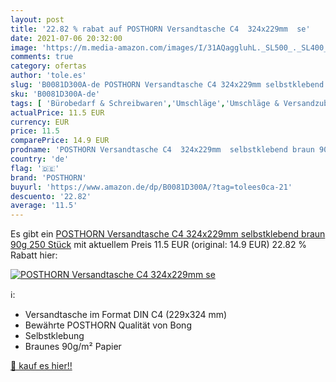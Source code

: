 ```yaml
---
layout: post
title: '22.82 % rabat auf POSTHORN Versandtasche C4  324x229mm  se'
date: 2021-07-06 20:32:00
image: 'https://m.media-amazon.com/images/I/31AQaggluhL._SL500_._SL400_.jpg'
comments: true
category: ofertas
author: 'tole.es'
slug: 'B0081D300A-de POSTHORN Versandtasche C4 324x229mm selbstklebend braun...'
sku: 'B0081D300A-de'
tags: [ 'Bürobedarf & Schreibwaren','Umschläge','Umschläge & Versandzubehör','Versandzubehör: Geschäftsumschläge','posthorn', ]
actualPrice: 11.5 EUR
currency: EUR
price: 11.5
comparePrice: 14.9 EUR
prodname: 'POSTHORN Versandtasche C4  324x229mm  selbstklebend braun 90g 250 Stück'
country: 'de'
flag: '🇩🇪'
brand: 'POSTHORN'
buyurl: 'https://www.amazon.de/dp/B0081D300A/?tag=tolees0ca-21'
descuento: '22.82'
average: '11.5'
---
```


Es gibt ein [POSTHORN Versandtasche C4  324x229mm  selbstklebend braun 90g 250 Stück](https://www.amazon.de/dp/B0081D300A/?tag=tolees0ca-21) mit aktuellem Preis 11.5 EUR (original: 14.9 EUR) 22.82 % Rabatt hier:

[![POSTHORN Versandtasche C4  324x229mm  se](https://m.media-amazon.com/images/I/31AQaggluhL._SL500_._SL400_.jpg)](https://www.amazon.de/dp/B0081D300A/?tag=tolees0ca-21)

ℹ️:

- Versandtasche im Format DIN C4 (229x324 mm)
- Bewährte POSTHORN Qualität von Bong
- Selbstklebung
- Braunes 90g/m² Papier

[🛒 kauf es hier!!](https://www.amazon.de/dp/B0081D300A/?tag=tolees0ca-21)
